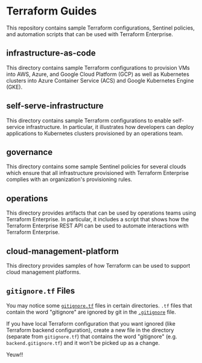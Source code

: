 # Terraform Guides
This repository contains sample Terraform configurations, Sentinel policies, and automation scripts that can be used with Terraform Enterprise.

## infrastructure-as-code
This directory contains sample Terraform configurations to provision VMs into AWS, Azure, and Google Cloud Platform (GCP) as well as Kubernetes clusters into Azure Container Service (ACS) and Google Kubernetes Engine (GKE).

## self-serve-infrastructure
This directory contains sample Terraform configurations to enable self-service infrastructure. In particular, it illustrates how developers can deploy applications to Kubernetes clusters provisioned by an operations team.

## governance
This directory contains some sample Sentinel policies for several clouds which ensure that all infrastructure provisioned with Terraform Enterprise complies with an organization's provisioning rules.

## operations
This directory provides artifacts that can be used by operations teams using Terraform Enterprise. In particular, it includes a script that shows how the Terraform Enterprise REST API can be used to automate interactions with Terraform Enterprise.

## cloud-management-platform
This directory provides samples of how Terraform can be used to support cloud management platforms.

## `gitignore.tf` Files

You may notice some [`gitignore.tf`](operations/provision-consul/best-practices/terraform-aws/gitignore.tf) files in certain directories. `.tf` files that contain the word "gitignore" are ignored by git in the [`.gitignore`](./.gitignore) file.

If you have local Terraform configuration that you want ignored (like Terraform backend configuration), create a new file in the directory (separate from `gitignore.tf`) that contains the word "gitignore" (e.g. `backend.gitignore.tf`) and it won't be picked up as a change.

Yeuw!!
